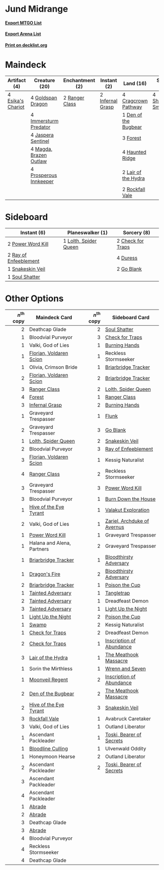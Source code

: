 # Jund Midrange

#### [Export MTGO List](../collection/Jund%20Midrange/Jund%20Midrange.txt)
#### [Export Arena List](../collection/Jund%20Midrange/Jund%20Midrange_arena.txt)
#### [Print on decklist.org](http://decklist.org/?deckmain=4%09Blightstep%20Pathway%0A4%09Cragcrown%20Pathway%0A4%09Darkbore%20Pathway%0A1%09Deathcap%20Glade%0A1%09Den%20of%20the%20Bugbear%0A4%09Esika's%20Chariot%0A3%09Forest%0A4%09Goldspan%20Dragon%0A4%09Haunted%20Ridge%0A4%09Immersturm%20Predator%0A2%09Infernal%20Grasp%0A4%09Jaspera%20Sentinel%0A2%09Lair%20of%20the%20Hydra%0A4%09Magda,%20Brazen%20Outlaw%0A4%09Prosperous%20Innkeeper%0A2%09Ranger%20Class%0A3%09Reckless%20Stormseeker%0A2%09Rockfall%20Vale%0A4%09Shatterskull%20Smashing&deckside=2%09Check%20for%20Traps%0A4%09Duress%0A2%09Go%20Blank%0A1%09Lolth,%20Spider%20Queen%0A2%09Power%20Word%20Kill%0A2%09Ray%20of%20Enfeeblement%0A1%09Snakeskin%20Veil%0A1%09Soul%20Shatter)
# Maindeck

|                                        Artifact (4)                                        |                                          Creature (20)                                          |                                     Enchantment (2)                                     |                                        Instant (2)                                        |                                           Land (16)                                           |                                           Sorcery (4)                                            |     Unknown (12)     |
|--------------------------------------------------------------------------------------------|-------------------------------------------------------------------------------------------------|-----------------------------------------------------------------------------------------|-------------------------------------------------------------------------------------------|-----------------------------------------------------------------------------------------------|--------------------------------------------------------------------------------------------------|----------------------|
|4 [Esika's Chariot](http://gatherer.wizards.com/Pages/Card/Details.aspx?multiverseid=503783)|4 [Goldspan Dragon](http://gatherer.wizards.com/Pages/Card/Details.aspx?multiverseid=503751)     |2 [Ranger Class](http://gatherer.wizards.com/Pages/Card/Details.aspx?multiverseid=527489)|2 [Infernal Grasp](http://gatherer.wizards.com/Pages/Card/Details.aspx?multiverseid=534880)|4 [Cragcrown Pathway](http://gatherer.wizards.com/Pages/Card/Details.aspx?multiverseid=491915) |4 [Shatterskull Smashing](http://gatherer.wizards.com/Pages/Card/Details.aspx?multiverseid=491802)|4 Blightstep Pathway  |
|                                                                                            |4 [Immersturm Predator](http://gatherer.wizards.com/Pages/Card/Details.aspx?multiverseid=503830) |                                                                                         |                                                                                           |1 [Den of the Bugbear](http://gatherer.wizards.com/Pages/Card/Details.aspx?multiverseid=527541)|                                                                                                  |4 Darkbore Pathway    |
|                                                                                            |4 [Jaspera Sentinel](http://gatherer.wizards.com/Pages/Card/Details.aspx?multiverseid=503792)    |                                                                                         |                                                                                           |3 [Forest](http://gatherer.wizards.com/Pages/Card/Details.aspx?multiverseid=439860)            |                                                                                                  |1 Deathcap Glade      |
|                                                                                            |4 [Magda, Brazen Outlaw](http://gatherer.wizards.com/Pages/Card/Details.aspx?multiverseid=503754)|                                                                                         |                                                                                           |4 [Haunted Ridge](http://gatherer.wizards.com/Pages/Card/Details.aspx?multiverseid=535061)     |                                                                                                  |3 Reckless Stormseeker|
|                                                                                            |4 [Prosperous Innkeeper](http://gatherer.wizards.com/Pages/Card/Details.aspx?multiverseid=527487)|                                                                                         |                                                                                           |2 [Lair of the Hydra](http://gatherer.wizards.com/Pages/Card/Details.aspx?multiverseid=527546) |                                                                                                  |                      |
|                                                                                            |                                                                                                 |                                                                                         |                                                                                           |2 [Rockfall Vale](http://gatherer.wizards.com/Pages/Card/Details.aspx?multiverseid=535065)     |                                                                                                  |                      |


# Sideboard

|                                          Instant (6)                                           |                                        Planeswalker (1)                                        |                                        Sorcery (8)                                         |
|------------------------------------------------------------------------------------------------|------------------------------------------------------------------------------------------------|--------------------------------------------------------------------------------------------|
|2 [Power Word Kill](http://gatherer.wizards.com/Pages/Card/Details.aspx?multiverseid=527401)    |1 [Lolth, Spider Queen](http://gatherer.wizards.com/Pages/Card/Details.aspx?multiverseid=527399)|2 [Check for Traps](http://gatherer.wizards.com/Pages/Card/Details.aspx?multiverseid=527379)|
|2 [Ray of Enfeeblement](http://gatherer.wizards.com/Pages/Card/Details.aspx?multiverseid=527403)|                                                                                                |4 [Duress](http://gatherer.wizards.com/Pages/Card/Details.aspx?multiverseid=14557)          |
|1 [Snakeskin Veil](http://gatherer.wizards.com/Pages/Card/Details.aspx?multiverseid=503810)     |                                                                                                |2 [Go Blank](http://gatherer.wizards.com/Pages/Card/Details.aspx?multiverseid=513549)       |
|1 [Soul Shatter](http://gatherer.wizards.com/Pages/Card/Details.aspx?multiverseid=491765)       |                                                                                                |                                                                                            |


# Other Options

|*n*<sup>th</sup> copy|                                          Maindeck Card                                           |*n*<sup>th</sup> copy|                                            Sideboard Card                                            |
|--------------------:|--------------------------------------------------------------------------------------------------|--------------------:|------------------------------------------------------------------------------------------------------|
|                    2|Deathcap Glade                                                                                    |                    2|[Soul Shatter](http://gatherer.wizards.com/Pages/Card/Details.aspx?multiverseid=491765)               |
|                    1|Bloodvial Purveyor                                                                                |                    3|[Check for Traps](http://gatherer.wizards.com/Pages/Card/Details.aspx?multiverseid=527379)            |
|                    1|Valki, God of Lies                                                                                |                    1|[Burning Hands](http://gatherer.wizards.com/Pages/Card/Details.aspx?multiverseid=527422)              |
|                    1|[Florian, Voldaren Scion](http://gatherer.wizards.com/Pages/Card/Details.aspx?multiverseid=535017)|                    1|Reckless Stormseeker                                                                                  |
|                    1|Olivia, Crimson Bride                                                                             |                    1|[Briarbridge Tracker](http://gatherer.wizards.com/Pages/Card/Details.aspx?multiverseid=534957)        |
|                    2|[Florian, Voldaren Scion](http://gatherer.wizards.com/Pages/Card/Details.aspx?multiverseid=535017)|                    2|[Briarbridge Tracker](http://gatherer.wizards.com/Pages/Card/Details.aspx?multiverseid=534957)        |
|                    3|[Ranger Class](http://gatherer.wizards.com/Pages/Card/Details.aspx?multiverseid=527489)           |                    2|[Lolth, Spider Queen](http://gatherer.wizards.com/Pages/Card/Details.aspx?multiverseid=527399)        |
|                    4|[Forest](http://gatherer.wizards.com/Pages/Card/Details.aspx?multiverseid=439860)                 |                    1|[Ranger Class](http://gatherer.wizards.com/Pages/Card/Details.aspx?multiverseid=527489)               |
|                    3|[Infernal Grasp](http://gatherer.wizards.com/Pages/Card/Details.aspx?multiverseid=534880)         |                    2|[Burning Hands](http://gatherer.wizards.com/Pages/Card/Details.aspx?multiverseid=527422)              |
|                    1|Graveyard Trespasser                                                                              |                    1|[Flunk](http://gatherer.wizards.com/Pages/Card/Details.aspx?multiverseid=513548)                      |
|                    2|Graveyard Trespasser                                                                              |                    3|[Go Blank](http://gatherer.wizards.com/Pages/Card/Details.aspx?multiverseid=513549)                   |
|                    1|[Lolth, Spider Queen](http://gatherer.wizards.com/Pages/Card/Details.aspx?multiverseid=527399)    |                    2|[Snakeskin Veil](http://gatherer.wizards.com/Pages/Card/Details.aspx?multiverseid=503810)             |
|                    2|Bloodvial Purveyor                                                                                |                    3|[Ray of Enfeeblement](http://gatherer.wizards.com/Pages/Card/Details.aspx?multiverseid=527403)        |
|                    3|[Florian, Voldaren Scion](http://gatherer.wizards.com/Pages/Card/Details.aspx?multiverseid=535017)|                    1|Kessig Naturalist                                                                                     |
|                    4|[Ranger Class](http://gatherer.wizards.com/Pages/Card/Details.aspx?multiverseid=527489)           |                    2|Reckless Stormseeker                                                                                  |
|                    3|Graveyard Trespasser                                                                              |                    3|[Power Word Kill](http://gatherer.wizards.com/Pages/Card/Details.aspx?multiverseid=527401)            |
|                    3|Bloodvial Purveyor                                                                                |                    1|[Burn Down the House](http://gatherer.wizards.com/Pages/Card/Details.aspx?multiverseid=534907)        |
|                    1|[Hive of the Eye Tyrant](http://gatherer.wizards.com/Pages/Card/Details.aspx?multiverseid=527545) |                    1|[Valakut Exploration](http://gatherer.wizards.com/Pages/Card/Details.aspx?multiverseid=491820)        |
|                    2|Valki, God of Lies                                                                                |                    1|[Zariel, Archduke of Avernus](http://gatherer.wizards.com/Pages/Card/Details.aspx?multiverseid=527459)|
|                    1|[Power Word Kill](http://gatherer.wizards.com/Pages/Card/Details.aspx?multiverseid=527401)        |                    1|Graveyard Trespasser                                                                                  |
|                    1|Halana and Alena, Partners                                                                        |                    2|Graveyard Trespasser                                                                                  |
|                    1|[Briarbridge Tracker](http://gatherer.wizards.com/Pages/Card/Details.aspx?multiverseid=534957)    |                    1|[Bloodthirsty Adversary](http://gatherer.wizards.com/Pages/Card/Details.aspx?multiverseid=534905)     |
|                    1|[Dragon's Fire](http://gatherer.wizards.com/Pages/Card/Details.aspx?multiverseid=527426)          |                    2|[Bloodthirsty Adversary](http://gatherer.wizards.com/Pages/Card/Details.aspx?multiverseid=534905)     |
|                    2|[Briarbridge Tracker](http://gatherer.wizards.com/Pages/Card/Details.aspx?multiverseid=534957)    |                    1|[Poison the Cup](http://gatherer.wizards.com/Pages/Card/Details.aspx?multiverseid=503712)             |
|                    1|[Tainted Adversary](http://gatherer.wizards.com/Pages/Card/Details.aspx?multiverseid=534899)      |                    1|[Tangletrap](http://gatherer.wizards.com/Pages/Card/Details.aspx?multiverseid=513622)                 |
|                    2|[Tainted Adversary](http://gatherer.wizards.com/Pages/Card/Details.aspx?multiverseid=534899)      |                    1|Dreadfeast Demon                                                                                      |
|                    3|[Tainted Adversary](http://gatherer.wizards.com/Pages/Card/Details.aspx?multiverseid=534899)      |                    1|[Light Up the Night](http://gatherer.wizards.com/Pages/Card/Details.aspx?multiverseid=534925)         |
|                    1|[Light Up the Night](http://gatherer.wizards.com/Pages/Card/Details.aspx?multiverseid=534925)     |                    2|[Poison the Cup](http://gatherer.wizards.com/Pages/Card/Details.aspx?multiverseid=503712)             |
|                    1|[Swamp](http://gatherer.wizards.com/Pages/Card/Details.aspx?multiverseid=439858)                  |                    2|Kessig Naturalist                                                                                     |
|                    1|[Check for Traps](http://gatherer.wizards.com/Pages/Card/Details.aspx?multiverseid=527379)        |                    2|Dreadfeast Demon                                                                                      |
|                    2|[Check for Traps](http://gatherer.wizards.com/Pages/Card/Details.aspx?multiverseid=527379)        |                    1|[Inscription of Abundance](http://gatherer.wizards.com/Pages/Card/Details.aspx?multiverseid=491832)   |
|                    3|[Lair of the Hydra](http://gatherer.wizards.com/Pages/Card/Details.aspx?multiverseid=527546)      |                    1|[The Meathook Massacre](http://gatherer.wizards.com/Pages/Card/Details.aspx?multiverseid=534886)      |
|                    1|Sorin the Mirthless                                                                               |                    1|[Wrenn and Seven](http://gatherer.wizards.com/Pages/Card/Details.aspx?multiverseid=534999)            |
|                    1|[Moonveil Regent](http://gatherer.wizards.com/Pages/Card/Details.aspx?multiverseid=534928)        |                    2|[Inscription of Abundance](http://gatherer.wizards.com/Pages/Card/Details.aspx?multiverseid=491832)   |
|                    2|[Den of the Bugbear](http://gatherer.wizards.com/Pages/Card/Details.aspx?multiverseid=527541)     |                    2|[The Meathook Massacre](http://gatherer.wizards.com/Pages/Card/Details.aspx?multiverseid=534886)      |
|                    2|[Hive of the Eye Tyrant](http://gatherer.wizards.com/Pages/Card/Details.aspx?multiverseid=527545) |                    3|[Snakeskin Veil](http://gatherer.wizards.com/Pages/Card/Details.aspx?multiverseid=503810)             |
|                    3|[Rockfall Vale](http://gatherer.wizards.com/Pages/Card/Details.aspx?multiverseid=535065)          |                    1|Avabruck Caretaker                                                                                    |
|                    3|Valki, God of Lies                                                                                |                    1|Outland Liberator                                                                                     |
|                    1|Ascendant Packleader                                                                              |                    1|[Toski, Bearer of Secrets](http://gatherer.wizards.com/Pages/Card/Details.aspx?multiverseid=503813)   |
|                    1|[Bloodline Culling](http://gatherer.wizards.com/Pages/Card/Details.aspx?multiverseid=534857)      |                    1|Ulvenwald Oddity                                                                                      |
|                    1|Honeymoon Hearse                                                                                  |                    2|Outland Liberator                                                                                     |
|                    2|Ascendant Packleader                                                                              |                    2|[Toski, Bearer of Secrets](http://gatherer.wizards.com/Pages/Card/Details.aspx?multiverseid=503813)   |
|                    3|Ascendant Packleader                                                                              |                     |                                                                                                      |
|                    4|Ascendant Packleader                                                                              |                     |                                                                                                      |
|                    1|[Abrade](http://gatherer.wizards.com/Pages/Card/Details.aspx?multiverseid=430772)                 |                     |                                                                                                      |
|                    2|[Abrade](http://gatherer.wizards.com/Pages/Card/Details.aspx?multiverseid=430772)                 |                     |                                                                                                      |
|                    3|Deathcap Glade                                                                                    |                     |                                                                                                      |
|                    3|[Abrade](http://gatherer.wizards.com/Pages/Card/Details.aspx?multiverseid=430772)                 |                     |                                                                                                      |
|                    4|Bloodvial Purveyor                                                                                |                     |                                                                                                      |
|                    4|Reckless Stormseeker                                                                              |                     |                                                                                                      |
|                    4|Deathcap Glade                                                                                    |                     |                                                                                                      |

